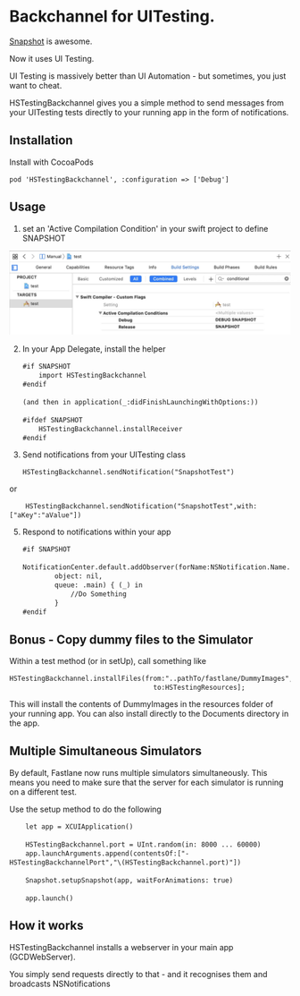 
# Backchannel for UITesting.

[Snapshot][1] is awesome. 

Now it uses UI Testing.

UI Testing is massively better than UI Automation - but sometimes, you just want to cheat.

HSTestingBackchannel gives you a simple method to send messages from your UITesting tests directly to your running app in the form of notifications.

## Installation

Install with CocoaPods

    pod 'HSTestingBackchannel', :configuration => ['Debug']

## Usage

 1. set an 'Active Compilation Condition' in your swift project to define SNAPSHOT

![Compilation](https://raw.githubusercontent.com/ConfusedVorlon/HSTestingBackchannel/master/images/compilation.jpg)

 2. In your App Delegate, install the
    helper

        #if SNAPSHOT
			import HSTestingBackchannel
        #endif

        (and then in application(_:didFinishLaunchingWithOptions:))

        #ifdef SNAPSHOT
            HSTestingBackchannel.installReceiver
        #endif

 3. Send notifications from your UITesting class


        HSTestingBackchannel.sendNotification("SnapshotTest")

or

        HSTestingBackchannel.sendNotification("SnapshotTest",with: ["aKey":"aValue"])

 5. Respond to notifications within your app

        #if SNAPSHOT
                NotificationCenter.default.addObserver(forName:NSNotification.Name.init("SnapshotTest"),
                object: nil,
                queue: .main) { (_) in
                    //Do Something
                }  
        #endif


## Bonus -  Copy dummy files to the Simulator

Within a test method (or in setUp), call something like

	HSTestingBackchannel.installFiles(from:"..pathTo/fastlane/DummyImages",
                                        to:HSTestingResources];


This will install the contents of DummyImages in the resources folder of your running app.
You can also install directly to the Documents directory in the app.

## Multiple Simultaneous Simulators

By default, Fastlane now runs multiple simulators simultaneously. This means you need to make sure that the server for each simulator is running on a different test.

Use the setup method to do the following

        let app = XCUIApplication()
        
        HSTestingBackchannel.port = UInt.random(in: 8000 ... 60000)
        app.launchArguments.append(contentsOf:["-HSTestingBackchannelPort","\(HSTestingBackchannel.port)"])
        
        Snapshot.setupSnapshot(app, waitForAnimations: true)
        
        app.launch()

## How it works

HSTestingBackchannel installs a webserver in your main app (GCDWebServer). 

You simply send requests directly to that - and it recognises them and broadcasts NSNotifications


  [1]: https://github.com/KrauseFx/snapshot
  [2]: https://github.com/fastlane/snapshot/issues/241
